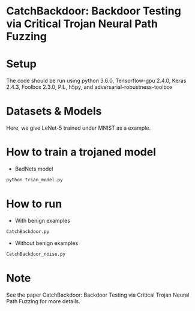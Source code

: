 # CatchBackdoor: Backdoor Testing via Critical Trojan Neural Path Fuzzing

# Setup
The code should be run using python 3.6.0, Tensorflow-gpu 2.4.0, Keras 2.4.3, Foolbox 2.3.0, PIL, h5py, and adversarial-robustness-toolbox

# Datasets & Models

Here, we give LeNet-5 trained under MNIST as a example.

# How to train a trojaned model
 - BadNets model
  ```python
 python trian_model.py
  ```
  
# How to run
- With benign examples
 ```python
 CatchBackdoor.py
  ```
  
- Without benign examples
 ```python
CatchBackdoor_noise.py
  ```
  

# Note
See the paper CatchBackdoor: Backdoor Testing via Critical Trojan Neural Path Fuzzing for more details.
